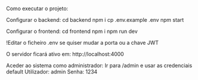 Como executar o projeto:

Configurar o backend:
cd backend
npm i
cp .env.example .env
npm start


Configurar o frontend:
cd frontend
npm i
npm run dev

!Editar o ficheiro .env se quiser mudar a porta ou a chave JWT

O servidor ficará ativo em:
http://localhost:4000

Aceder ao sistema como administrador:
Ir para /admin e usar as credenciais default
Utilizador: admin
Senha: 1234